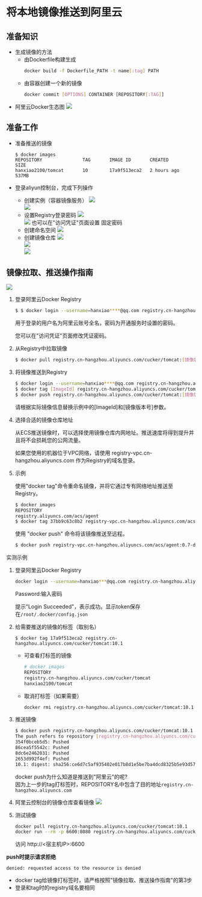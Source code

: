 将本地镜像推送到阿里云
==

## 准备知识
* 生成镜像的方法
    * 由Dockerfile构建生成
        ```bash
        docker build -f Dockerfile_PATH -t name[:tag] PATH
        ```
    * 由容器创建一个新的镜像
        ```bash
        docker commit [OPTIONS] CONTAINER [REPOSITORY[:TAG]]
        ```
* 阿里云Docker生态图
    ![](../image/image2aliyun8.png)

## 准备工作
* 准备推送的镜像
    ```text
    $ docker images
    REPOSITORY               TAG       IMAGE ID       CREATED         SIZE
    hanxiao2100/tomcat       10        17a9f513eca2   2 hours ago     537MB
    ```

* 登录aliyun控制台，完成下列操作
    * 创建实例（容器镜像服务）
        ![](../image/image2aliyun1.png)  
        ![](../image/image2aliyun2.png)
    * 设置Registry登录密码
        ![](../image/image2aliyun3.png)  
        ![](../image/image2aliyun4.png)
        也可以在"访问凭证"页面设置 固定密码
    * 创建命名空间
        ![](../image/image2aliyun10.png)
    * 创建镜像仓库
        ![](../image/image2aliyun9.png)          
        ![](../image/image2aliyun6.png)  
        ![](../image/image2aliyun7.png)  

## 镜像拉取、推送操作指南
![](../image/image2aliyun7.png)

1. 登录阿里云Docker Registry
    ```bash
    $ $ docker login --username=hanxiao****@qq.com registry.cn-hangzhou.aliyuncs.com
    ```
    用于登录的用户名为阿里云账号全名，密码为开通服务时设置的密码。
    
    您可以在"访问凭证"页面修改凭证密码。

2. 从Registry中拉取镜像
    ```bash
    $ docker pull registry.cn-hangzhou.aliyuncs.com/cucker/tomcat:[镜像版本号]
    ```
3. 将镜像推送到Registry
    ```bash
    $ docker login --username=hanxiao****@qq.com registry.cn-hangzhou.aliyuncs.com
    $ docker tag [ImageId] registry.cn-hangzhou.aliyuncs.com/cucker/tomcat:[镜像版本号]
    $ docker push registry.cn-hangzhou.aliyuncs.com/cucker/tomcat:[镜像版本号]
    ```
    请根据实际镜像信息替换示例中的[ImageId]和[镜像版本号]参数。

4. 选择合适的镜像仓库地址

    从ECS推送镜像时，可以选择使用镜像仓库内网地址。推送速度将得到提升并且将不会损耗您的公网流量。
    
    如果您使用的机器位于VPC网络，请使用 registry-vpc.cn-hangzhou.aliyuncs.com 作为Registry的域名登录。

5. 示例

    使用"docker tag"命令重命名镜像，并将它通过专有网络地址推送至Registry。
    ```bash
    $ docker images
    REPOSITORY                                                         TAG                 IMAGE ID            CREATED             VIRTUAL SIZE
    registry.aliyuncs.com/acs/agent                                    0.7-dfb6816         37bb9c63c8b2        7 days ago          37.89 MB
    $ docker tag 37bb9c63c8b2 registry-vpc.cn-hangzhou.aliyuncs.com/acs/agent:0.7-dfb6816
    ```

    使用 "docker push" 命令将该镜像推送至远程。
    ```bash
    $ docker push registry-vpc.cn-hangzhou.aliyuncs.com/acs/agent:0.7-dfb6816
    ```

实测示例
1. 登录阿里云Docker Registry
    ```bash
    docker login --username=hanxiao***@qq.com registry.cn-hangzhou.aliyuncs.com
    ```
    Password:输入密码
    
    提示"Login Succeeded"，表示成功。显示token保存在`/root/.docker/config.json`

2. 给需要推送的镜像的标签（取别名）
    ```bash'
    $ docker tag 17a9f513eca2 registry.cn-hangzhou.aliyuncs.com/cucker/tomcat:10.1
    ```
    * 可查看打标签的镜像
        ```bash
        # docker images
        REPOSITORY                                                        TAG       IMAGE ID       CREATED         SIZE
        registry.cn-hangzhou.aliyuncs.com/cucker/tomcat                   10.1      17a9f513eca2   18 hours ago    537MB
        hanxiao2100/tomcat                                                10        17a9f513eca2   18 hours ago    537MB
        ```
    * 取消打标签（如果需要）
        ```bash
        docker rmi registry.cn-hangzhou.aliyuncs.com/cucker/tomcat:10.1
        ```
3. 推送镜像
    ```bash
    $ docker push registry.cn-hangzhou.aliyuncs.com/cucker/tomcat:10.1
    The push refers to repository [registry.cn-hangzhou.aliyuncs.com/cucker/tomcat]
    354f0bceb5d5: Pushed 
    86cea5f5542c: Pushed 
    8dc6e2462031: Pushed 
    2653d992f4ef: Pushed 
    10.1: digest: sha256:ce6d7c5af935402e017b8d1e5be7ba4dcd8325b5e93d5724e9b7bd0d5bc5dbd9 size: 1161
    ```
    docker push为什么知道是推送到"阿里云"的呢?  
    因为上一步的tag打标签时，REPOSITORY名中包含了目的地址`registry.cn-hangzhou.aliyuncs.com`
    
4. 阿里云控制台的镜像仓库查看镜像
    ![](../image/image2aliyun11.png)

5. 测试镜像
    ```bash
    docker pull registry.cn-hangzhou.aliyuncs.com/cucker/tomcat:10.1
    docker run --rm -p 6600:8080 registry.cn-hangzhou.aliyuncs.com/cucker/tomcat:10.1
    ```
    访问 http://<宿主机IP>:6600

**push时提示请求拒绝**
```text
denied: requested access to the resource is denied
```

* docker tag给镜像打标签时，请严格按照"镜像拉取、推送操作指南"的第3步
* 登录和tag时的registry域名要相同
